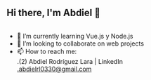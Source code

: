 ## Hi there, I'm Abdiel 👋

<img href="C:\Users\Dell\Pictures\Screenshots\Captura de pantalla (37).png">

- 🌱 I’m currently learning Vue.js y Node.js
- 👯 I’m looking to collaborate on web projects
- 📫 How to reach me:<br>
  .(2) Abdiel Rodríguez Lara | LinkedIn<br>
  .abdielrl0330@gmail.com
<!--
**Erick0330/Erick0330** is a ✨ _special_ ✨ repository because its `README.md` (this file) appears on your GitHub profile.

Here are some ideas to get you started:

- 🔭 I’m currently working on ...


- 🤔 I’m looking for help with ...
- 💬 Ask me about ...
- 📫 How to reach me: ...
- 😄 Pronouns: ...
- ⚡ Fun fact: ...
-->
